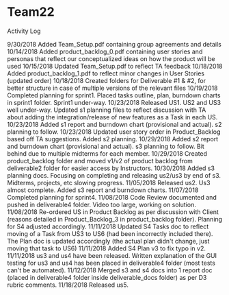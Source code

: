 # Team22
Activity Log

9/30/2018	Added Team_Setup.pdf containing group agreements and details
10/14/2018	Added product_backlog_0.pdf containing user stories and personas that reflect our conceptualized ideas on how the product will be used
10/15/2018  Updated Team_Setup.pdf to reflect TA feedback
10/18/2018  Added product_backlog_1.pdf to reflect minor changes in User Stories (updated order)
10/18/2018  Created folders for Deliverable #1 & #2, for better structure in case of multiple versions of the relevant files
10/19/2018  Completed planning for sprint1. Placed tasks outline, plan, burndown charts in sprint1 folder. Sprint1 under-way.
10/23/2018  Released US1. US2 and US3 well under-way. Updated s1 planning files to reflect discussion with TA about adding the integration/release of new features as a Task in each US.
10/23/2018  Added s1 report and burndown chart (provisional and actual). s2 planning to follow.
10/23/2018  Updated user story order in Product_Backlog based off TA suggestions. Added s2 planning.
10/29/2018  Added s2 report and burndown chart (provisional and actual). s3 planning to follow. Bit behind due to multiple midterms for each member.
10/29/2018  Created product_backlog folder and moved v1/v2 of product backlog from deliverable2 folder for easier access by Instructors.
10/30/2018  Added s3 planning docs. Focusing on completing and releasing us2/us3 by end of s3. Midterms, projects, etc slowing progress.
11/05/2018  Released us2. Us3 almost complete. Added s3 report and burndown charts.
11/07/2018  Completed planning for sprint4.
11/08/2018  Code Review documented and pushed in deliverable4 folder. Video too large, working on solution.
11/08/2018  Re-ordered US in Product Backlog as per discussion with Client (reasons detailed in Product_Backlog_3 in product_backlog folder). Planning for S4 adjusted accordingly.
11/11/2018  Updated S4 Tasks doc to reflect moving of a Task from US3 to US6 (had been incorrectly included there). The Plan doc is updated accordingly (the actual plan didn't change, just moving that task to US6)
11/11/2018  Added S4 Plan v3 to fix typo in v2.
11/11/2018  us3 and us4 have been released. Written explanation of the GUI testing for us3 and us4 has been placed in deliverable4 folder (most tests can't be automated).
11/12/2018  Merged s3 and s4 docs into 1 report doc (placed in deliverable4 folder inside deliverable_docs folder) as per D3 rubric comments.
11/18/2018  Released us5.